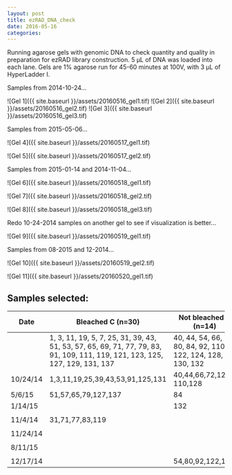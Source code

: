 ```yaml
---
layout: post
title: ezRAD_DNA_check
date: 2016-05-16
categories:
---
```


Running agarose gels with genomic DNA to check quantity and quality in preparation for ezRAD library construction. 5 µL of DNA was loaded into each lane. Gels are 1% agarose run for 45-60 minutes at 100V, with 3 µL of HyperLadder I.

Samples from 2014-10-24...

![Gel 1]({{ site.baseurl }}/assets/20160516_gel1.tif)
![Gel 2]({{ site.baseurl }}/assets/20160516_gel2.tif)
![Gel 3]({{ site.baseurl }}/assets/20160516_gel3.tif)

Samples from 2015-05-06...

![Gel 4]({{ site.baseurl }}/assets/20160517_gel1.tif)

![Gel 5]({{ site.baseurl }}/assets/20160517_gel2.tif)

Samples from 2015-01-14 and 2014-11-04...

![Gel 6]({{ site.baseurl }}/assets/20160518_gel1.tif)

![Gel 7]({{ site.baseurl }}/assets/20160518_gel2.tif)

![Gel 8]({{ site.baseurl }}/assets/20160518_gel3.tif)

Redo 10-24-2014 samples on another gel to see if visualization is better...

![Gel 9]({{ site.baseurl }}/assets/20160519_gel1.tif)

Samples from 08-2015 and 12-2014...

![Gel 10]({{ site.baseurl }}/assets/20160519_gel2.tif)

![Gel 11]({{ site.baseurl }}/assets/20160520_gel1.tif)

## Samples selected:

| Date     | Bleached C (n=30)                                                                                                            | Not bleached C (n=14)                                        | Not bleached D (n=16)                                          |
|----------|------------------------------------------------------------------------------------------------------------------------------|--------------------------------------------------------------|----------------------------------------------------------------|
|          | 1, 3, 11, 19, 5, 7, 25, 31, 39, 43, 51, 53, 57, 65, 69, 71, 77, 79, 83, 91, 109, 111, 119, 121, 123, 125, 127, 129, 131, 137 | 40, 44, 54, 66, 72, 80, 84, 92, 110, 122, 124, 128, 130, 132 | 2, 4, 12, 20, 6, 8, 26, 32, 52, 58, 70, 78, 112, 120, 126, 138 |
| 10/24/14 | 1,3,11,19,25,39,43,53,91,125,131                                                                                             | 40,44,66,72,124…110,128                                      | 2,12,8,32,52,58,70,120,126,138                                 |
| 5/6/15   | 51,57,65,79,127,137                                                                                                          | 84                                                           | 26                                                             |
| 1/14/15  |                                                                                                                              | 132                                                          |                                                                |
|          |                                                                                                                              |                                                              |                                                                |
| 11/4/14  | 31,71,77,83,119                                                                                                              |                                                              | 4                                                              |
|          |                                                                                                                              |                                                              |                                                                |
| 11/24/14 |                                                                                                                              |                                                              |                                                                |
|          |                                                                                                                              |                                                              |                                                                |
| 8/11/15  |                                                                                                                              |                                                              |                                                                |
|          |                                                                                                                              |                                                              |                                                                |
| 12/17/14 |                                                                                                                              | 54,80,92,122,130                                             | 6,20,78,112                                                    |

